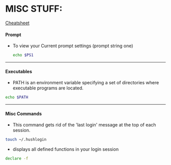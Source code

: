 # MISC STUFF:
[Cheatsheet](https://gist.github.com/LeCoupa/122b12050f5fb267e75f)
  #### Prompt
  - To view your Current prompt settings (prompt  string one)
    ``` bash
    echo $PS1
    ```
  ---
  #### Executables
  - PATH is an environment variable specifying a set of directories where executable programs are located.
  ``` bash
  echo $PATH
  ```
  ---

  #### Misc Commands
  - This command gets rid of the 'last login' message at the top of each session.
  ``` bash
  touch ~/.hushlogin
  ```
  - displays all defined functions in your login session
  ```bash
  declare -f  
  ```

